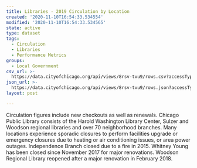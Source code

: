 ```yaml
---
title: Libraries - 2019 Circulation by Location
created: '2020-11-10T16:54:33.534554'
modified: '2020-11-10T16:54:33.534565'
state: active
type: dataset
tags:
  - Circulation
  - Libraries
  - Performance Metrics
groups:
  - Local Government
csv_url: >-
  https://data.cityofchicago.org/api/views/8rsv-tvu9/rows.csv?accessType=DOWNLOAD
json_url: >-
  https://data.cityofchicago.org/api/views/8rsv-tvu9/rows.json?accessType=DOWNLOAD
layout: post

---
```

Circulation figures include new checkouts as well as renewals. Chicago Public Library consists of the Harold Washington Library Center, Sulzer and Woodson regional libraries and over 70 neighborhood branches. Many locations experience sporadic closures to perform facilities upgrade or emergency closures due to heating or air conditioning issues, or area power outages. Independence Branch closed due to a fire in 2015. Whitney Young has been closed since November 2017 for major renovations. Woodson Regional Library reopened after a major renovation in February 2018.
